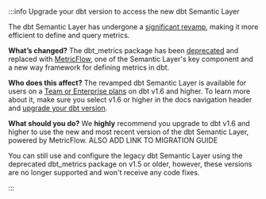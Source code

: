 :::info Upgrade your dbt version to access the new dbt Semantic Layer

The dbt Semantic Layer has undergone a [significant revamp](https://www.getdbt.com/blog/dbt-semantic-layer-whats-next/), making it more efficient to define and query metrics.

**What’s changed?** The dbt_metrics package has been [deprecated](https://docs.getdbt.com/blog/deprecating-dbt-metrics) and replaced with [MetricFlow](/docs/build/about-metricflow?version=1.6), one of the Semantic Layer's key component and a new way framework for defining metrics in dbt.

**Who does this affect?** The revamped dbt Semantic Layer is available for users on a [Team or Enterprise plans](https://www.getdbt.com/pricing/) on dbt v1.6 and higher. To learn more about it, make sure you select v1.6 or higher in the docs navigation header and [upgrade your dbt version](/docs/dbt-versions/upgrade-core-in-cloud). 

**What should you do?** We **highly** recommend you upgrade to dbt v1.6 and higher to use the new and most recent version of the dbt Semantic Layer, powered by MetricFlow. ALSO ADD LINK TO MIGRATION GUIDE

You can still use and configure the legacy dbt Semantic Layer using the deprecated dbt_metrics package on v1.5 or older, however, these versions are no longer supported and won't receive any code fixes. 

:::
